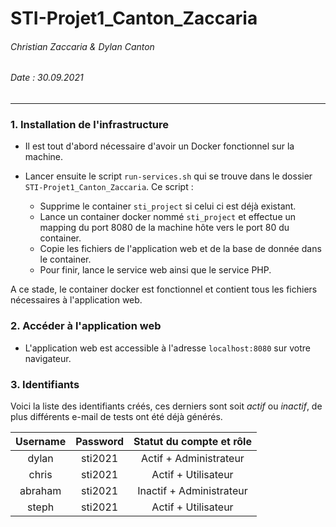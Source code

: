 # STI-Projet1_Canton_Zaccaria

###### Christian Zaccaria & Dylan Canton

###### Date : 30.09.2021

---



### 1. Installation de l'infrastructure

* Il est tout d'abord nécessaire d'avoir un Docker fonctionnel sur la machine. 

* Lancer ensuite le script `run-services.sh` qui se trouve dans le dossier `STI-Projet1_Canton_Zaccaria`. Ce script : 
  * Supprime le container `sti_project` si celui ci est déjà existant.
  * Lance un container docker nommé `sti_project` et effectue un mapping du port 8080 de la machine hôte vers le port 80 du container.
  * Copie les fichiers de l'application web et de la base de donnée dans le container.
  * Pour finir, lance le service web ainsi que le service PHP.

A ce stade, le container docker est fonctionnel et contient tous les fichiers nécessaires à l'application web.



### 2. Accéder à l'application web

* L'application web est accessible à l'adresse `localhost:8080` sur votre navigateur. 

### 3. Identifiants

Voici la liste des identifiants créés, ces derniers sont soit *actif* ou *inactif*, de plus différents e-mail de tests ont été déjà générés.

| Username | Password | Statut du compte et rôle |
| :------: | :------: | :----------------------: |
|  dylan   | sti2021  |  Actif + Administrateur  |
|  chris   | sti2021  |   Actif + Utilisateur    |
| abraham  | sti2021  | Inactif + Administrateur |
|  steph   | sti2021  |   Actif + Utilisateur    |

